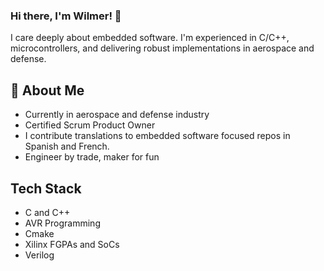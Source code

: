 ### Hi there, I'm Wilmer! 👋

I care deeply about embedded software. I'm experienced in C/C++, microcontrollers, and delivering robust implementations in aerospace and defense.

<!--![CyboMer's Stats](https://github-readme-stats.vercel.app/api?username=CyboMer&theme=vue-dark&show_icons=true&hide_border=true&count_private=true) -->

## 🚀 About Me
- Currently in aerospace and defense industry
- Certified Scrum Product Owner
- I contribute translations to embedded software focused repos in Spanish and French.
- Engineer by trade, maker for fun

## Tech Stack
- C and C++
- AVR Programming
- Cmake
- Xilinx FGPAs and SoCs
- Verilog
<!--
**CyboMer/CyboMer** is a ✨ _special_ ✨ repository because its `README.md` (this file) appears on your GitHub profile.

Here are some ideas to get you started:

- 🔭 I’m currently working on ...
- 🌱 I’m currently learning ...
- 👯 I’m looking to collaborate on ...
- 🤔 I’m looking for help with ...
- 💬 Ask me about ...
- 📫 How to reach me: ...
- 😄 Pronouns: ...
- ⚡ Fun fact: ...
-->
